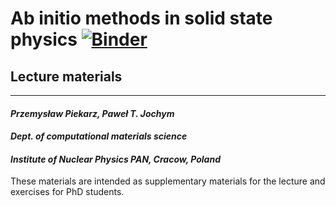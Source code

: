 # Ab initio methods in solid state physics [![Binder](https://mybinder.org/badge_logo.svg)](https://mybinder.org/v2/gh/jochym/ab-initio-methods/HEAD?urlpath=lab)
## Lecture materials
---
#### *Przemysław Piekarz, Paweł T. Jochym*
#### *Dept. of computational materials science*
#### *Institute of Nuclear Physics PAN, Cracow, Poland*

These materials are intended as supplementary materials for the lecture and exercises for PhD students.

